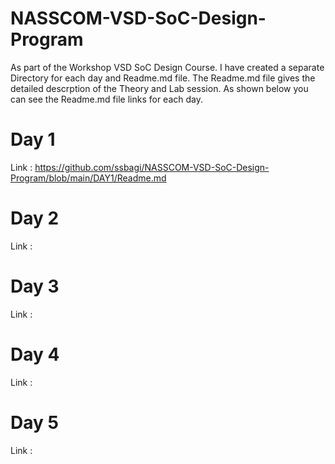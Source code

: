 # NASSCOM-VSD-SoC-Design-Program
As part of the Workshop VSD SoC Design Course. I have created a separate Directory for each day and Readme.md file. The Readme.md file gives the detailed descrption of the Theory and Lab session. As shown below you can see the Readme.md file links for each day.

# Day 1
Link : https://github.com/ssbagi/NASSCOM-VSD-SoC-Design-Program/blob/main/DAY1/Readme.md

# Day 2
Link : 

# Day 3
Link :

# Day 4
Link :

# Day 5
Link :


